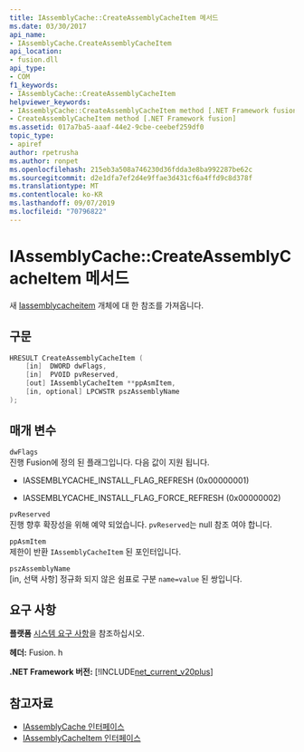 ```yaml
---
title: IAssemblyCache::CreateAssemblyCacheItem 메서드
ms.date: 03/30/2017
api_name:
- IAssemblyCache.CreateAssemblyCacheItem
api_location:
- fusion.dll
api_type:
- COM
f1_keywords:
- IAssemblyCache::CreateAssemblyCacheItem
helpviewer_keywords:
- IAssemblyCache::CreateAssemblyCacheItem method [.NET Framework fusion]
- CreateAssemblyCacheItem method [.NET Framework fusion]
ms.assetid: 017a7ba5-aaaf-44e2-9cbe-ceebef259df0
topic_type:
- apiref
author: rpetrusha
ms.author: ronpet
ms.openlocfilehash: 215eb3a508a746230d36fdda3e8ba992287be62c
ms.sourcegitcommit: d2e1dfa7ef2d4e9ffae3d431cf6a4ffd9c8d378f
ms.translationtype: MT
ms.contentlocale: ko-KR
ms.lasthandoff: 09/07/2019
ms.locfileid: "70796822"
---
```

# <a name="iassemblycachecreateassemblycacheitem-method"></a>IAssemblyCache::CreateAssemblyCacheItem 메서드
새 [Iassemblycacheitem](iassemblycacheitem-interface.md) 개체에 대 한 참조를 가져옵니다.  
  
## <a name="syntax"></a>구문  
  
```cpp  
HRESULT CreateAssemblyCacheItem (  
    [in]  DWORD dwFlags,  
    [in]  PVOID pvReserved,  
    [out] IAssemblyCacheItem **ppAsmItem,  
    [in, optional] LPCWSTR pszAssemblyName  
);  
```  
  
## <a name="parameters"></a>매개 변수  
 `dwFlags`  
 진행 Fusion에 정의 된 플래그입니다. 다음 값이 지원 됩니다.  
  
- IASSEMBLYCACHE_INSTALL_FLAG_REFRESH (0x00000001)  
  
- IASSEMBLYCACHE_INSTALL_FLAG_FORCE_REFRESH (0x00000002)  
  
 `pvReserved`  
 진행 향후 확장성을 위해 예약 되었습니다. `pvReserved`는 null 참조 여야 합니다.  
  
 `ppAsmItem`  
 제한이 반환 `IAssemblyCacheItem` 된 포인터입니다.  
  
 `pszAssemblyName`  
 [in, 선택 사항] 정규화 되지 않은 쉼표로 구분 `name=value` 된 쌍입니다.  
  
## <a name="requirements"></a>요구 사항  
 **플랫폼** [시스템 요구 사항](../../get-started/system-requirements.md)을 참조하십시오.  
  
 **헤더:** Fusion. h  
  
 **.NET Framework 버전:** [!INCLUDE[net_current_v20plus](../../../../includes/net-current-v20plus-md.md)]  
  
## <a name="see-also"></a>참고자료

- [IAssemblyCache 인터페이스](iassemblycache-interface.md)
- [IAssemblyCacheItem 인터페이스](iassemblycacheitem-interface.md)
